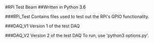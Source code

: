 #RPi Test Beam
##Written in Python 3.6

###RPi_Test
Contains files used to test out the RPi's GPIO functionality.

###DAQ_V1
Version 1 of the test DAQ

###DAQ_V2
Version 2 of the test DAQ
To run, use 'python3 options.py'.
